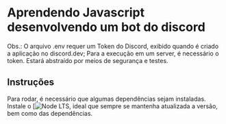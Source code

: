 # Aprendendo Javascript desenvolvendo um bot do discord

Obs.: O arquivo .env requer um Token do Discord, exibido quando é criado a aplicação no discord.dev;
Para a execução em um server, é necessário o token. Estará abstraído por meios de segurança e testes.

## Instruções
Para rodar, é necessário que algumas dependências sejam instaladas. 
Instale o [![Node](https://nodejs.org/pt) LTS, ideal que sempre se mantenha atualizada a versão, bem como das dependências.

